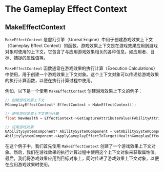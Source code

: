 # The Gameplay Effect Context

## MakeEffectContext

`MakeEffectContext` 是虚幻引擎（Unreal Engine）中用于创建游戏效果上下文（Gameplay Effect Context）的函数。游戏效果上下文是在游戏效果应用到游戏对象时使用的上下文，它包含了与应用游戏效果相关的各种信息，如应用者、目标、捕捉的属性值等。

`MakeEffectContext` 函数通常在游戏效果的执行计算（Execution Calculations）中使用，用于创建一个游戏效果上下文对象。这个上下文对象可以传递给游戏效果的执行计算函数，以便在执行计算过程中使用。

例如，以下是一个使用 `MakeEffectContext` 创建游戏效果上下文的例子：

```cpp
// 创建游戏效果上下文
FGameplayEffectContext* EffectContext = MakeEffectContext();

// 使用游戏效果上下文进行计算
float NewHealth = EffectContext->GetCaptureAttributeValue(FAbilityAttributeCapture, EAttributeCaptureMethod::CurrentValue, UHealthAttributeComponent::StaticClass());

// 应用游戏效果
UAbilitySystemComponent* AbilitySystemComponent = GetAbilitySystemComponent();
AbilitySystemComponent->ApplyGameplayEffectToTarget(HealthGameplayEffect, EffectContext, TargetActor);
```

在这个例子中，我们首先使用 `MakeEffectContext` 创建了一个游戏效果上下文对象。然后，我们在游戏效果的执行计算过程中使用这个上下文对象来获取属性值。最后，我们将游戏效果应用到目标对象上，同时传递了游戏效果上下文对象，以便在应用游戏效果时使用。